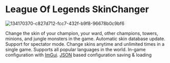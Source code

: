 # League Of Legends SkinChanger
![134170370-c827d712-fcc7-432f-b9f8-96678b0c9bf6](https://github.com/user-attachments/assets/fc379363-05db-42d8-ad28-3a5ab36fc331)

Change the skin of your champion, your ward, other champions, towers, minions, and jungle monsters in the game.
Automatic skin database update.
Support for spectator mode.
Change skins anytime and unlimited times in a single game.
Supports all popular languages ​​in the world.
In-game configuration with [ImGui](https://github.com/ocornut/imgui).
[JSON](https://github.com/nlohmann/json) based configuration saving & loading
